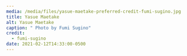 ```yaml
---
media: /media/files/yasue-maetake-preferred-credit-fumi-sugino.jpg
title: Yasue Maetake
alt: Yasue Maetake
caption: " Photo by Fumi Sugino"
credit:
  - fumi-sugino
date: 2021-02-12T14:33:00-0500
---
```

